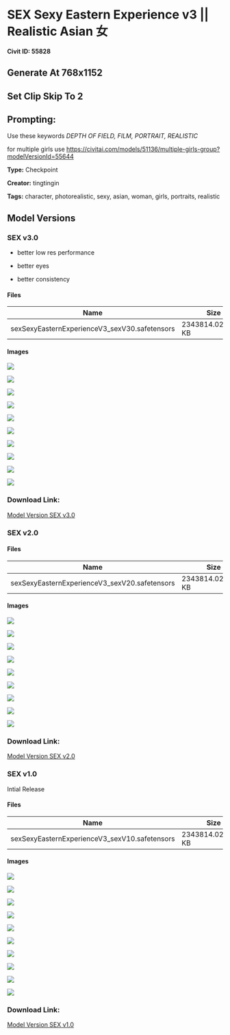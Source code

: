 # SEX Sexy Eastern Experience v3 || Realistic Asian 女

#### Civit ID: 55828

<h2>Generate At 768x1152</h2><h2>Set Clip Skip To 2</h2><h2>Prompting:</h2><p>Use these keywords <em>DEPTH OF FIELD, FILM, PORTRAIT, REALISTIC </em></p><p>for multiple girls use <a target="_blank" rel="ugc" href="https://civitai.com/models/51136/multiple-girls-group?modelVersionId=55644">https://civitai.com/models/51136/multiple-girls-group?modelVersionId=55644</a></p>

**Type:** Checkpoint

**Creator:** tingtingin

**Tags:** character, photorealistic, sexy, asian, woman, girls, portraits, realistic

## Model Versions

### SEX v3.0

<ul><li><p>better low res performance </p></li><li><p>better eyes</p></li><li><p>better consistency</p></li></ul>

#### Files

| Name | Size | Type | Format | Download Url | AutoV1 | AutoV2 | SHA256 | CRC32 | BLAKE3 |
| --- | --- | --- | --- | --- | --- | --- | --- | --- | --- |
| sexSexyEasternExperienceV3_sexV30.safetensors | 2343814.0234375 KB | Model | SafeTensor | https://civitai.com/api/download/models/73601 | B4BEC83F | 1D3ACBF755 | 1D3ACBF755BFE12F591BE8C27C1ED81F4764BF79C918A37D41FE573A338A4CCB | BA3308B3 | 6E3FECC310F76BC71B6D7E1FE0C2B674461F7707101917A585D426F7562FB010 |

#### Images

<p><img src="https://image.civitai.com/xG1nkqKTMzGDvpLrqFT7WA/3d40874d-882d-45fc-97a7-78bbb9f52c69/width=450/822281.jpeg" /></p>

<p><img src="https://image.civitai.com/xG1nkqKTMzGDvpLrqFT7WA/2ca3ad38-9a5c-43db-9f97-d473e15f3863/width=450/822279.jpeg" /></p>

<p><img src="https://image.civitai.com/xG1nkqKTMzGDvpLrqFT7WA/fe47337d-399c-4346-a70c-c459b9c7386e/width=450/822275.jpeg" /></p>

<p><img src="https://image.civitai.com/xG1nkqKTMzGDvpLrqFT7WA/3075cced-4315-48b3-bdf0-1ae0c6445919/width=450/822277.jpeg" /></p>

<p><img src="https://image.civitai.com/xG1nkqKTMzGDvpLrqFT7WA/7056c363-aac4-471b-810b-dd1325de41c8/width=450/822276.jpeg" /></p>

<p><img src="https://image.civitai.com/xG1nkqKTMzGDvpLrqFT7WA/3034b792-0a90-4ed2-8cb8-1f33fa65e1b3/width=450/822283.jpeg" /></p>

<p><img src="https://image.civitai.com/xG1nkqKTMzGDvpLrqFT7WA/249f5aee-eab4-46b1-821a-951f6d659cd3/width=450/822282.jpeg" /></p>

<p><img src="https://image.civitai.com/xG1nkqKTMzGDvpLrqFT7WA/083ae96c-ca18-4abc-b240-148a05ebd2a4/width=450/822280.jpeg" /></p>

<p><img src="https://image.civitai.com/xG1nkqKTMzGDvpLrqFT7WA/bff93965-ba16-416d-ac36-f6ef8f604ba0/width=450/822278.jpeg" /></p>

<p><img src="https://image.civitai.com/xG1nkqKTMzGDvpLrqFT7WA/08d8bf5b-075c-4821-a875-f6ffa709a362/width=450/822274.jpeg" /></p>

### Download Link:

[Model Version SEX v3.0](https://civitai.com/api/download/models/73601)

### SEX v2.0



#### Files

| Name | Size | Type | Format | Download Url | AutoV1 | AutoV2 | SHA256 | CRC32 | BLAKE3 |
| --- | --- | --- | --- | --- | --- | --- | --- | --- | --- |
| sexSexyEasternExperienceV3_sexV20.safetensors | 2343814.0234375 KB | Model | SafeTensor | https://civitai.com/api/download/models/61914 | 6FB99464 | 746805AEF0 | 746805AEF0764DA197E120A425A953EFF3A28D0EF6E17EDB3427F1DF41776924 | 4E858FDE | 21D6308B68C11541E9BF0B0C539F2319F97E30A4EA4414EEFBD06463E517EB27 |

#### Images

<p><img src="https://image.civitai.com/xG1nkqKTMzGDvpLrqFT7WA/4ba8ddb3-a8b7-4b7b-ac33-00201cc38266/width=450/680793.jpeg" /></p>

<p><img src="https://image.civitai.com/xG1nkqKTMzGDvpLrqFT7WA/8ec4b511-f862-4331-a1eb-87d615f9019a/width=450/680798.jpeg" /></p>

<p><img src="https://image.civitai.com/xG1nkqKTMzGDvpLrqFT7WA/2cfbd2f2-f2c4-4cc0-827e-e04499dd74b3/width=450/680796.jpeg" /></p>

<p><img src="https://image.civitai.com/xG1nkqKTMzGDvpLrqFT7WA/5a16ed7b-f024-4455-96cd-a93dcba35714/width=450/680792.jpeg" /></p>

<p><img src="https://image.civitai.com/xG1nkqKTMzGDvpLrqFT7WA/a0f023a4-f68c-4b29-947d-f2ec0699b870/width=450/680790.jpeg" /></p>

<p><img src="https://image.civitai.com/xG1nkqKTMzGDvpLrqFT7WA/54c76e76-c277-4d2d-8cd9-5076a7b004b0/width=450/680797.jpeg" /></p>

<p><img src="https://image.civitai.com/xG1nkqKTMzGDvpLrqFT7WA/2d9fa8ad-7e77-445b-ab28-33f15e30d996/width=450/680794.jpeg" /></p>

<p><img src="https://image.civitai.com/xG1nkqKTMzGDvpLrqFT7WA/f18bd2bd-685c-4ecd-a699-28f1fe4f6d42/width=450/680791.jpeg" /></p>

<p><img src="https://image.civitai.com/xG1nkqKTMzGDvpLrqFT7WA/b8d91bcf-4de6-48df-bead-06f9b0e05b8b/width=450/680795.jpeg" /></p>

### Download Link:

[Model Version SEX v2.0](https://civitai.com/api/download/models/61914)

### SEX v1.0

<p>Intial Release</p>

#### Files

| Name | Size | Type | Format | Download Url | AutoV1 | AutoV2 | SHA256 | CRC32 | BLAKE3 |
| --- | --- | --- | --- | --- | --- | --- | --- | --- | --- |
| sexSexyEasternExperienceV3_sexV10.safetensors | 2343814.0234375 KB | Model | SafeTensor | https://civitai.com/api/download/models/60221 | 6FB99464 | BF01146739 | BF0114673914BE748959E9CF809E20675CECDFF9046C486667D03607BFB9F7BE | 2B83CEBE | 1E84FB24C0DE0A3792840569C38312078A4E0D2851D46DD55B6D900FAD4D1B3C |

#### Images

<p><img src="https://image.civitai.com/xG1nkqKTMzGDvpLrqFT7WA/06b22b37-f182-4253-3e97-847ce068f600/width=450/658540.jpeg" /></p>

<p><img src="https://image.civitai.com/xG1nkqKTMzGDvpLrqFT7WA/29d7097a-8b0b-44ca-e151-ccd7ea4d9b00/width=450/658595.jpeg" /></p>

<p><img src="https://image.civitai.com/xG1nkqKTMzGDvpLrqFT7WA/f6b6d05c-e5b9-4c4f-9145-d83dd9645000/width=450/658536.jpeg" /></p>

<p><img src="https://image.civitai.com/xG1nkqKTMzGDvpLrqFT7WA/c652b33b-f36f-46fe-5eec-ba3a3b622b00/width=450/658541.jpeg" /></p>

<p><img src="https://image.civitai.com/xG1nkqKTMzGDvpLrqFT7WA/992dfef7-4bbc-42e1-dc64-b1bd36c6a300/width=450/658557.jpeg" /></p>

<p><img src="https://image.civitai.com/xG1nkqKTMzGDvpLrqFT7WA/de83884f-b20b-431c-9eeb-9a44991e3000/width=450/658543.jpeg" /></p>

<p><img src="https://image.civitai.com/xG1nkqKTMzGDvpLrqFT7WA/ba5a6c51-550a-4f8c-b31c-95159316c900/width=450/658539.jpeg" /></p>

<p><img src="https://image.civitai.com/xG1nkqKTMzGDvpLrqFT7WA/67136ba4-6f77-4dca-9e63-fec9c18c5c00/width=450/658561.jpeg" /></p>

<p><img src="https://image.civitai.com/xG1nkqKTMzGDvpLrqFT7WA/360c1e3d-fe5d-4c5f-607e-1aa3e5ec8600/width=450/658519.jpeg" /></p>

<p><img src="https://image.civitai.com/xG1nkqKTMzGDvpLrqFT7WA/3237d1d8-37f8-4928-a2cd-f9dc91a73600/width=450/658530.jpeg" /></p>

### Download Link:

[Model Version SEX v1.0](https://civitai.com/api/download/models/60221)

